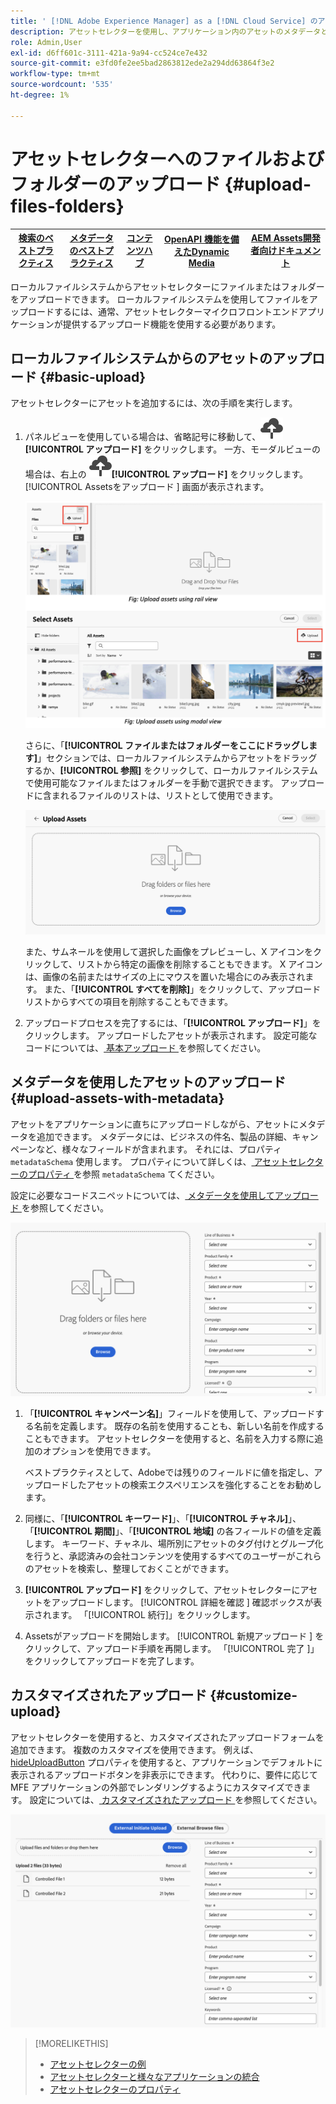 ```yaml
---
title: ' [!DNL Adobe Experience Manager] as a [!DNL Cloud Service] のアセットセレクター'
description: アセットセレクターを使用し、アプリケーション内のアセットのメタデータとレンディションを検索および取得します。
role: Admin,User
exl-id: d6ff601c-3111-421a-9a94-cc524ce7e432
source-git-commit: e3fd0fe2ee5bad2863812ede2a294dd63864f3e2
workflow-type: tm+mt
source-wordcount: '535'
ht-degree: 1%

---
```


# アセットセレクターへのファイルおよびフォルダーのアップロード {#upload-files-folders}

| [ 検索のベストプラクティス ](/help/assets/search-best-practices.md) | [ メタデータのベストプラクティス ](/help/assets/metadata-best-practices.md) | [コンテンツハブ](/help/assets/product-overview.md) | [OpenAPI 機能を備えたDynamic Media](/help/assets/dynamic-media-open-apis-overview.md) | [AEM Assets開発者向けドキュメント ](https://developer.adobe.com/experience-cloud/experience-manager-apis/) |
| ------------- | --------------------------- |---------|----|-----|

ローカルファイルシステムからアセットセレクターにファイルまたはフォルダーをアップロードできます。 ローカルファイルシステムを使用してファイルをアップロードするには、通常、アセットセレクターマイクロフロントエンドアプリケーションが提供するアップロード機能を使用する必要があります。

## ローカルファイルシステムからのアセットのアップロード {#basic-upload}

アセットセレクターにアセットを追加するには、次の手順を実行します。

1. パネルビューを使用している場合は、省略記号に移動して、![ アップロードアイコン ](assets/upload-icon.svg)**[!UICONTROL アップロード]** をクリックします。 一方、モーダルビューの場合は、右上の ![ アップロードアイコン ](assets/upload-icon.svg)**[!UICONTROL アップロード]** をクリックします。 [!UICONTROL Assetsをアップロード ] 画面が表示されます。

   ![ アセットセレクターへのアセットのアップロード ](assets/upload-assets.png)

   さらに、「**[!UICONTROL ファイルまたはフォルダーをここにドラッグします]**」セクションでは、ローカルファイルシステムからアセットをドラッグするか、**[!UICONTROL 参照]** をクリックして、ローカルファイルシステムで使用可能なファイルまたはフォルダーを手動で選択できます。 アップロードに含まれるファイルのリストは、リストとして使用できます。

   ![ アセットセレクターへの基本的なアセットのアップロード ](assets/basic-upload.png)

   また、サムネールを使用して選択した画像をプレビューし、X アイコンをクリックして、リストから特定の画像を削除することもできます。 X アイコンは、画像の名前またはサイズの上にマウスを置いた場合にのみ表示されます。 また、「**[!UICONTROL すべてを削除]**」をクリックして、アップロードリストからすべての項目を削除することもできます。

1. アップロードプロセスを完了するには、「**[!UICONTROL アップロード]**」をクリックします。 アップロードしたアセットが表示されます。 設定可能なコードについては、[ 基本アップロード ](/help/assets/asset-selector-customization.md#basic-upload) を参照してください。

## メタデータを使用したアセットのアップロード {#upload-assets-with-metadata}

アセットをアプリケーションに直ちにアップロードしながら、アセットにメタデータを追加できます。 メタデータには、ビジネスの件名、製品の詳細、キャンペーンなど、様々なフィールドが含まれます。 それには、プロパティ `metadataSchema` 使用します。 プロパティについて詳しくは、[ アセットセレクターのプロパティ ](/help/assets/asset-selector-properties.md) を参照 `metadataSchema` てください。

設定に必要なコードスニペットについては、[ メタデータを使用してアップロード ](/help/assets/asset-selector-customization.md#upload-with-metadata) を参照してください。

![ メタデータを使用したアセットのアップロード ](assets/upload-with-metadata.png)

1. 「**[!UICONTROL キャンペーン名]**」フィールドを使用して、アップロードする名前を定義します。 既存の名前を使用することも、新しい名前を作成することもできます。 アセットセレクターを使用すると、名前を入力する際に追加のオプションを使用できます。

   ベストプラクティスとして、Adobeでは残りのフィールドに値を指定し、アップロードしたアセットの検索エクスペリエンスを強化することをお勧めします。

1. 同様に、「**[!UICONTROL キーワード]**」、「**[!UICONTROL チャネル]**」、「**[!UICONTROL 期間]**」、「**[!UICONTROL 地域]** の各フィールドの値を定義します。 キーワード、チャネル、場所別にアセットのタグ付けとグループ化を行うと、承認済みの会社コンテンツを使用するすべてのユーザーがこれらのアセットを検索し、整理しておくことができます。

1. **[!UICONTROL アップロード]** をクリックして、アセットセレクターにアセットをアップロードします。 [!UICONTROL  詳細を確認 ] 確認ボックスが表示されます。 「[!UICONTROL 続行]」をクリックします。

1. Assetsがアップロードを開始します。 [!UICONTROL  新規アップロード ] をクリックして、アップロード手順を再開します。 「[!UICONTROL  完了 ]」をクリックしてアップロードを完了します。


## カスタマイズされたアップロード {#customize-upload}

アセットセレクターを使用すると、カスタマイズされたアップロードフォームを追加できます。 複数のカスタマイズを使用できます。 例えば、[hideUploadButton](/help/assets/asset-selector-properties.md) プロパティを使用すると、アプリケーションでデフォルトに表示されるアップロードボタンを非表示にできます。 代わりに、要件に応じて MFE アプリケーションの外部でレンダリングするようにカスタマイズできます。 設定については、[ カスタマイズされたアップロード ](/help/assets/asset-selector-customization.md#customized-upload) を参照してください。

![ カスタマイズされたアップロード ](assets/customized-upload.png)

>[!MORELIKETHIS]
>
>* [ アセットセレクターの例 ](/help/assets/asset-selector-examples.md)
>* [ アセットセレクターと様々なアプリケーションの統合 ](/help/assets/integrate-asset-selector.md)
>* [ アセットセレクターのプロパティ ](/help/assets/asset-selector-properties.md)

